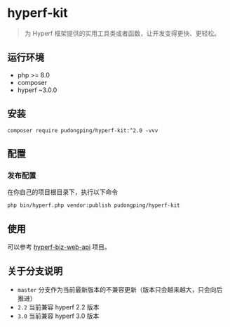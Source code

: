 # hyperf-kit

> 为 Hyperf 框架提供的实用工具类或者函数，让开发变得更快、更轻松。

## 运行环境

- php >= 8.0
- composer
- hyperf ~3.0.0

## 安装

```shell
composer require pudongping/hyperf-kit:^2.0 -vvv
```

## 配置

### 发布配置

在你自己的项目根目录下，执行以下命令

```shell
php bin/hyperf.php vendor:publish pudongping/hyperf-kit
```

## 使用

可以参考 [hyperf-biz-web-api](https://github.com/pudongping/hyperf-biz-web-api) 项目。

## 关于分支说明

- `master` 分支作为当前最新版本的不兼容更新（版本只会越来越大，只会向后推进）
- `2.2`  当前兼容 hyperf 2.2 版本
- `3.0` 当前兼容 hyperf 3.0 版本